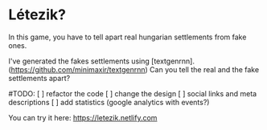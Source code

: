 # Létezik?

In this game, you have to tell apart real hungarian settlements from fake ones. 

I've generated the fakes settlements using [textgenrnn].(https://github.com/minimaxir/textgenrnn)
Can you tell the real and the fake settlements apart?

#TODO:
[ ] refactor the code
[ ] change the design
[ ] social links and meta descriptions
[ ] add statistics (google analytics with events?)

You can try it here:
https://letezik.netlify.com
